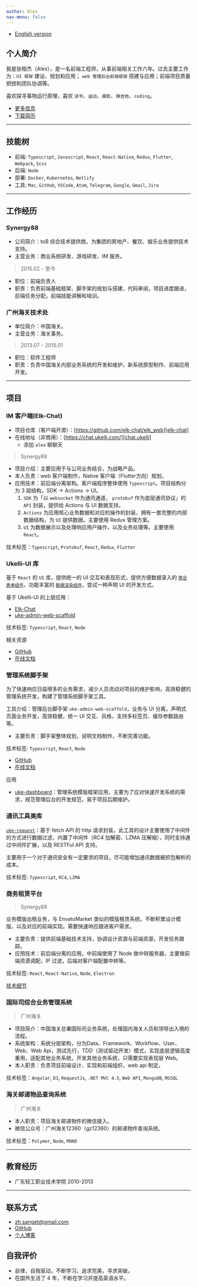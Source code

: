```yaml
---
author: Alex
nav-menu: false
---
```


<!-- <style>
  ul ul {
    margin-bottom: 0;
  }
  h1,h2,h3,h4,h5,h6 {
    margin: 1em 0;
  }
  /* a {
    color: #7fa0fc;
  } */
  .post-container {
    padding: 0 1em !important;
  }
  .artical {
    padding: 0.5em 0.5em !important;
  }
</style> -->

- [English version](/resume_en)

<!-- -------- -->

## 个人简介

我是张相杰（Alex），是一名前端工程师，从事前端相关工作六年。过去主要工作为：`UI 框架` 建设、规划和应用； `web 管理后台前端框架` 搭建与应用；前端项目质量把控和团队协调等。

喜欢探寻事物运行原理，喜欢 `读书`、`运动`、`摄影`、`弹吉他`、`coding`。

- [更多信息](/about)
- [下载简历](/assets/other/resume.pdf)

--------

## 技能树

- 前端: `Typescript`, `Javascript`, `React`, `React-Native`, `Redux`, `Flutter`, `Webpack`, `Scss`
- 后端: `Node`
- 部署: `Docker`, `Kubernetes`, `Netlify`
- 工具: `Mac`, `GitHub`, `VSCode`, `Atom`, `Telegram`, `Google`, `Gmail`, `Jira`

--------

## 工作经历

### Synergy88

- 公司简介：toB 综合技术提供商，为集团的房地产、餐饮、娱乐业务提供技术支持。
- 主营业务：商业系统研发、游戏研发、IM 服务。

> 2015.02 - 至今

- 职位：前端负责人
- 职责：负责前端基础框架、脚手架的规划与搭建，代码审阅，项目进度跟进，前端任务分配，前端技能讲解和培训。

### 广州海关技术处

- 单位简介：中国海关。
- 主营业务：海关事务。

> 2013.07 - 2015.01

- 职位：软件工程师
- 职责：负责中国海关内部业务系统的开发和维护，新系统原型制作、前端应用开发。

--------

## 项目

### IM 客户端(Elk-Chat)

- 项目仓库（客户端开源）：[https://github.com/elk-chat/elk_web][elk-chat]
- 在线地址（非商用）：[https://chat.ukelli.com/][chat.ukelli]
  - 添加 `alex` 聊聊天

> Synergy88

- 项目介绍：主要应用于与公司业务结合，为战略产品。
- 本人负责：web 客户端制作，Native 客户端（Flutter方向）规划。
- 应用技术：前后端分离架构。客户端程序整体使用 `Typescript`。项目结构分为 3 层结构，SDK -> Actions -> UI。
  1. `SDK` 为「以 `websocket` 作为通讯通道， `protobuf` 作为底层通讯协议」的 `API` 封装，提供给 Actions 与 UI 数据支持。
  2. `Actions` 为应用核心业务数据和对应的操作的封装，拥有一套完整的内部数据结构，为 `UI` 提供数据。主要使用 Redux 管理方案。
  3. `UI` 为数据展示以及处理响应用户操作，以及业务处理等。主要使用 `React`。

技术标签：`Typescript`, `Protobuf`, `React`, `Redux`, `Flutter`

### Ukelli-UI 库

基于 `React` 的 `UI` 库，提供统一的 UI 交互和表现形式，提供方便数据录入的 [`聚合表单组件`][form-generator]、功能丰富的 [`数据渲染组件`][table-desc]，尝试一种声明 UI 的开发方式。

基于 Ukelli-UI 的上层应用：

- [Elk-Chat][elk-chat]
- [uke-admin-web-scaffold][elk-chat]

技术标签: `Typescript`, `React`, `Node`

相关资源

- [GitHub][ukelli-ui]
- [在线文档][ui-doc]

### 管理系统脚手架

为了快速响应日益增多的业务需求，减少人员流动对项目的维护影响，高效稳健的管理系统开发，构建了管理系统脚手架工具。

工具介绍：管理后台脚手架 `uke-admin-web-scaffold`，业务与 UI 分离，声明式页面业务开发，高效稳健，统一 UI 交互、风格，支持多标签页、缓存参数路由等。

- 主要负责：脚手架整体规划，说明文档制作，不断完善功能。

技术标签: `Typescript`, `React`, `Node`

- [GitHub][uke-admin-web-scaffold]
- [在线文档][uke-admin-web-scaffold-doc]

应用

- [uke-dashboard][uke-admin-seed]：管理系统模版框架应用，主要为了应对快速开发系统的需求，规范管理后台的开发规范，易于项目后期维护。

### 通讯工具类库

[`uke-request`][uke-request]：基于 fetch API 的 http 请求封装，此工具的设计主要使用了中间件的方式进行数据过滤，内置了中间件（RC4 加解密、LZMA 压解缩），同时支持通过中间件扩展，以及 RESTFul API 支持。

主要用于一个对于通讯安全有一定要求的项目，尽可能增加通讯数据被抓包解析的成本。

技术标签: `Typescript`, `RC4`, `LZMA`

### 商务租赁平台

> Synergy88

业务模版出租业务，与 EnvatoMarket 类似的模版租赁系统。不断积累设计模版，以及对应的前端实现。需要快速响应跟进客户需求。

- 主要负责：提供前端基础技术支持，协调设计资源与前端资源，开发任务跟踪。
- 应用技术：前后端分离的应用。中前端使用了 Node 做中转服务器，主要做前端资源调配，IP 过滤，后端对客户端配置中转等。

技术标签: `React`, `React-Native`, `Node`, `Electron`

[技术细节](/uke-libs)

### 国际司综合业务管理系统

> 广州海关

- 项目简介：中国海关总署国际司业务系统，处理国内海关人员和领导出入境的流程。
- 系统架构：系统分层架构，分为Data、Framework、Workflow、User、Web、Web Api，测试先行，TDD（测试驱动开发）模式，实现底层逻辑高度重用，适配其他业务系统，开发其他业务系统，只需要实现表现层 Web。
- 本人职责：负责项目前端设计、实现和前端组织，web api 制定。

技术标签：`Angular`, `D3`, `RequestJs`, `.NET MVC 4.5`, `Web API`, `MongoDB`, `MSSQL`

### 海关邮递物品查询系统

> 广州海关

- 本人职责：项目海关邮递物件的微信接入。
- 微信公众号：广州海关12360（gz12360）的邮递物件查询系统。

技术标签：`Polymer`, `Node`, `MONO`

<!-- --------

## 开源库

- [elk-chat][chat.ukelli] 聊天客户端
- [basic-helper][basic-doc] JS 基础库
- [uke-request][request-doc] 中间件机制的请求库
- [ukelli-ui][ui-doc] 基于 React 的 UI 库
- [uke-admin-web-scaffold][uke-admin-web-scaffold-doc] 管理后台前端脚手架
- [uke-dashboard][uke-dashboard-doc] 管理后台模版 -->

--------

## 教育经历

- 广东轻工职业技术学院 2010-2013

--------

## 联系方式

- <a href="mailto:zh.sanget@gmail.com" target="_top">zh.sanget@gmail.com</a>
- <a href="https://github.com/SANGET" target="_blank">GitHub</a>
- [个人博客](https://ukelli.com/)

## 自我评价

- 自律、自我驱动，不断学习，追求完美，寻求突破。
- 在国外生活了 4 年，不断在学习并提高英语水平。

[uke-request]: https://github.com/SANGET/uke-request
[basic-helper]: https://github.com/SANGET/basic-helper
[ukelli-ui]: https://github.com/ukelli/ukelli-ui
[uke-admin-web-scaffold]: https://github.com/SANGET/uke-admin-web-scaffold
[uke-admin-seed]: https://github.com/SANGET/uke-admin-seed
[elk-chat]: https://github.com/elk-chat/elk_web
[chat.ukelli]: https://chat.ukelli.com/

[uke-admin-web-scaffold-doc]: https://scaffold.ukelli.com/
[uke-dashboard-doc]: https://admin.ukelli.com/
[ui-doc]: https://ui.ukelli.com/
[request-doc]: https://request.ukelli.com/
[basic-doc]: https://basic.ukelli.com/

[form-generator]: https://ukelli.com/%E5%9F%BA%E4%BA%8Ereact%E6%89%93%E9%80%A0%E6%9B%B4%E5%A5%BD%E7%94%A8%E7%9A%84%E8%81%9A%E5%90%88%E8%A1%A8%E5%8D%95
[table-desc]: https://ui.ukelli.com/Table
